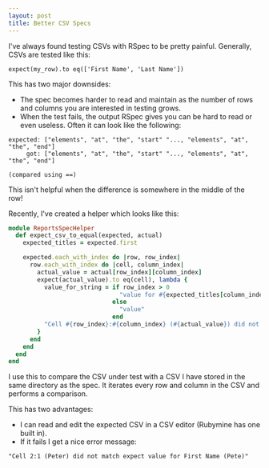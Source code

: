 ```yaml
---
layout: post
title: Better CSV Specs
---
```


I've always found testing CSVs with RSpec to be pretty painful. Generally, CSVs are tested like this:

```
expect(my_row).to eq(['First Name', 'Last Name'])
```

This has two major downsides:

- The spec becomes harder to read and maintain as the number of rows and columns you are interested in testing grows.
- When the test fails, the output RSpec gives you can be hard to read or even useless. Often it can look like the following:
```
expected: ["elements", "at", "the", "start" "..., "elements", "at", "the", "end"]
     got: ["elements", "at", "the", "start" "..., "elements", "at", "the", "end"]

(compared using ==)
```
This isn't helpful when the difference is somewhere in the middle of the row!

Recently, I've created a helper which looks like this:

```ruby
module ReportsSpecHelper
  def expect_csv_to_equal(expected, actual)
    expected_titles = expected.first

    expected.each_with_index do |row, row_index|
      row.each_with_index do |cell, column_index|
        actual_value = actual[row_index][column_index]
        expect(actual_value).to eq(cell), lambda {
          value_for_string = if row_index > 0
                               "value for #{expected_titles[column_index]}"
                             else
                               "value"
                             end
          "Cell #{row_index}:#{column_index} (#{actual_value}) did not match expected #{value_for_string} (#{cell})."
        }
      end
    end
  end
end
```


I use this to compare the CSV under test with a CSV I have stored in the same directory as the spec.
It iterates every row and column in the CSV and performs a comparison. 

This has two advantages:

- I can read and edit the expected CSV in a CSV editor (Rubymine has one built in).
- If it fails I get a nice error message:

```
"Cell 2:1 (Peter) did not match expect value for First Name (Pete)"
```


